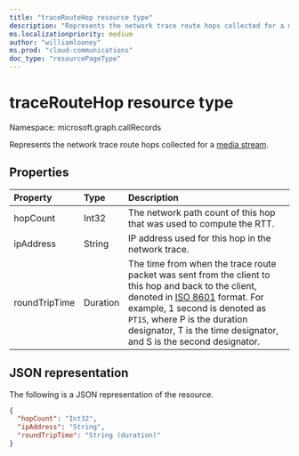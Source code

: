 ```yaml
---
title: "traceRouteHop resource type"
description: "Represents the network trace route hops collected for a media stream."
ms.localizationpriority: medium
author: "williamlooney"
ms.prod: "cloud-communications"
doc_type: "resourcePageType"
---
```


# traceRouteHop resource type

Namespace: microsoft.graph.callRecords

Represents the network trace route hops collected for a [media stream](callrecords-mediastream.md).

## Properties

| Property     | Type        | Description |
|:-------------|:------------|:------------|
|hopCount|Int32|The network path count of this hop that was used to compute the RTT.|
|ipAddress|String|IP address used for this hop in the network trace.|
|roundTripTime|Duration|The time from when the trace route packet was sent from the client to this hop and back to the client, denoted in [ISO 8601][] format. For example, 1 second is denoted as `PT1S`, where P is the duration designator, T is the time designator, and S is the second designator.|

## JSON representation

The following is a JSON representation of the resource.

<!-- {
  "blockType": "resource",
  "@odata.type": "microsoft.graph.callRecords.traceRouteHop"
}-->

```json
{
  "hopCount": "Int32",
  "ipAddress": "String",
  "roundTripTime": "String (duration)"
}
```

[ISO 8601]: https://www.iso.org/iso/iso8601
